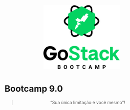 <h1 align="center">
    <img alt="GoStack" src="bootcamp-header.png" width="250px" />
</h1>

# Bootcamp 9.0
<blockquote align="center">“Sua única limitação é você mesmo”!</blockquote>


